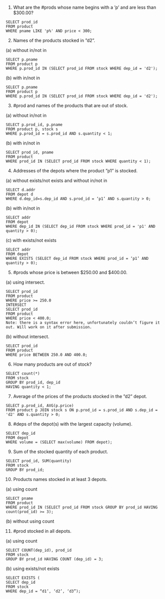 1.	What are the #prods whose name begins with a ’p’ and are less than
$300.00?

```
SELECT prod_id
FROM product 
WHERE pname LIKE 'p%' AND price < 300;
```
2.	Names of the products stocked in ”d2”.

(a)	without in/not in
```
SELECT p.pname 
FROM product p 
WHERE p.prod_id IN (SELECT prod_id FROM stock WHERE dep_id = 'd2');	
```
(b)	with in/not in
```
SELECT p.pname 
FROM product p 
WHERE p.prod_id IN (SELECT prod_id FROM stock WHERE dep_id = 'd2');	
```
3.	#prod and names of the products that are out of stock.

(a)	without in/not in
```
SELECT p.prod_id, p.pname
FROM product p, stock s
WHERE p.prod_id = s.prod_id AND s.quantity < 1;
```
(b)	with in/not in
```
SELECT prod_id, pname
FROM product 
WHERE prod_id IN (SELECT prod_id FROM stock WHERE quantity < 1);
```
4.	Addresses of the depots where the product ”p1” is stocked.

(a)	without exists/not exists and without in/not in
```
SELECT d.addr
FROM depot d
WHERE d.dep_id=s.dep_id AND s.prod_id = ‘p1’ AND s.quantity > 0;
```
(b)	with in/not in 
```
SELECT addr 
FROM depot 
WHERE dep_id IN (SELECT dep_id FROM stock WHERE prod_id = 'p1' AND quantity > 0);
```
(c)	with exists/not exists
```
SELECT addr
FROM depot
WHERE EXISTS (SELECT dep_id FROM stock WHERE prod_id = ‘p1’ AND quantity > 0);
```
5.	#prods whose price is between $250.00 and $400.00.

(a)	using intersect.
```
SELECT prod_id
FROM product 
WHERE price >= 250.0
INTERSECT 
SELECT prod_id 
FROM product 
WHERE price < 400.0;
Note: there is a syntax error here, unfortunately couldn’t figure it out. Will work on it after submission. 
```
(b)	without intersect.
```
SELECT prod_id 
FROM product 
WHERE price BETWEEN 250.0 AND 400.0;
```
6.	How many products are out of stock?
```
SELECT count(*) 
FROM stock 
GROUP BY prod_id, dep_id
HAVING quantity < 1;
```
7.	Average of the prices of the products stocked in the ”d2” depot.
```
SELECT p.prod_id, AVG(p.price) 
FROM product p JOIN stock s ON p.prod_id = s.prod_id AND s.dep_id = 'd2' AND s.quantity > 0;
```
8.	#deps of the depot(s) with the largest capacity (volume).
```
SELECT dep_id 
FROM depot 
WHERE volume = (SELECT max(volume) FROM depot);
```
9.	Sum of the stocked quantity of each product.
```
SELECT prod_id, SUM(quantity) 
FROM stock 
GROUP BY prod_id;
```
10.	Products names stocked in at least 3 depots.

(a)	using count
```
SELECT pname 
FROM product 
WHERE prod_id IN (SELECT prod_id FROM stock GROUP BY prod_id HAVING count(prod_id) >= 3);
```
(b)	without using count

11.	#prod stocked in all depots.

(a)	using count
```
SELECT COUNT(dep_id), prod_id
FROM stock
GROUP BY prod_id HAVING COUNT (dep_id) = 3;
```
(b)	using exists/not exists
```
SELECT EXISTS ( 
SELECT dep_id
FROM stock
WHERE dep_id = “d1’, ‘d2’, ‘d3”);
```
